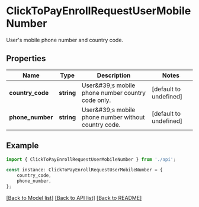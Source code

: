 # ClickToPayEnrollRequestUserMobileNumber

User\'s mobile phone number and country code.

## Properties

Name | Type | Description | Notes
------------ | ------------- | ------------- | -------------
**country_code** | **string** | User\&#39;s mobile phone number country code only. | [default to undefined]
**phone_number** | **string** | User\&#39;s mobile phone number without country code. | [default to undefined]

## Example

```typescript
import { ClickToPayEnrollRequestUserMobileNumber } from './api';

const instance: ClickToPayEnrollRequestUserMobileNumber = {
    country_code,
    phone_number,
};
```

[[Back to Model list]](../README.md#documentation-for-models) [[Back to API list]](../README.md#documentation-for-api-endpoints) [[Back to README]](../README.md)
